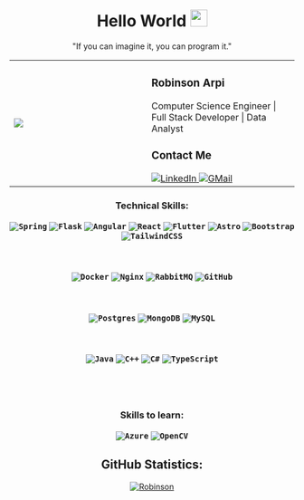 <h1 align="center">Hello World 
  <img src="https://raw.githubusercontent.com/iampavangandhi/iampavangandhi/master/gifs/Hi.gif" 
       width="30px">
</h1>

<!-- Quote -->
<p align="center">"If you can imagine it, you can program it."</p>

<!-- Contact and GIF side by side -->
<table align="center">
  <tr>
    <td width="300px">
      <img src="https://user-images.githubusercontent.com/128093285/266722309-901daa36-a94c-4269-a195-88604c4454d0.gif" />
    </td>
    <td width="300px">
      <h3>Robinson Arpi</h3>
      <p>Computer Science Engineer | Full Stack Developer | Data Analyst</p>
      <h3>Contact Me</h3>
      <a href="https://www.linkedin.com/in/robinson-arpi-ayala-b258821b0">
        <img src="https://img.shields.io/badge/linkedin-%230077B5.svg?style=for-the-badge&logo=linkedin&logoColor=white" alt="LinkedIn" />
      </a>
      <a href="mailto:robinson.arpi@gmail.com">
        <img src="https://img.shields.io/badge/Gmail-D14836?style=for-the-badge&logo=gmail&logoColor=white" alt="GMail" />
      </a>
    </td>
  </tr>
</table>



<!-- Technical Skills -->
<p><H3 align="center"><strong> Technical Skills: </strong></p>
  
<!-- Frameworks -->
<code>![Spring](https://img.shields.io/badge/spring-%236DB33F.svg?style=for-the-badge&logo=spring&logoColor=white)</code>
<code>![Flask](https://img.shields.io/badge/flask-%23000.svg?style=for-the-badge&logo=flask&logoColor=white)</code>
<code>![Angular](https://img.shields.io/badge/angular-%23DD0031.svg?style=for-the-badge&logo=angular&logoColor=white)</code>
<code>![React](https://img.shields.io/badge/react-%2320232a.svg?style=for-the-badge&logo=react&logoColor=%2361DAFB)</code>
<code>![Flutter](https://img.shields.io/badge/Flutter-%2302569B.svg?style=for-the-badge&logo=Flutter&logoColor=white)</code>
<code>![Astro](https://img.shields.io/badge/astro-%232C2052.svg?style=for-the-badge&logo=astro&logoColor=white)</code>
<code>![Bootstrap](https://img.shields.io/badge/bootstrap-%238511FA.svg?style=for-the-badge&logo=bootstrap&logoColor=white)</code>
<code>![TailwindCSS](https://img.shields.io/badge/tailwindcss-%2338B2AC.svg?style=for-the-badge&logo=tailwind-css&logoColor=white)</code>

<br>

<!-- DevOps / Infrastructure -->
<code>![Docker](https://img.shields.io/badge/docker-%230db7ed.svg?style=for-the-badge&logo=docker&logoColor=white)</code>
<code>![Nginx](https://img.shields.io/badge/nginx-%23009639.svg?style=for-the-badge&logo=nginx&logoColor=white)</code>
<code>![RabbitMQ](https://img.shields.io/badge/Rabbitmq-FF6600?style=for-the-badge&logo=rabbitmq&logoColor=white)</code>
<code>![GitHub](https://img.shields.io/badge/github-%23121011.svg?style=for-the-badge&logo=github&logoColor=white)</code>

<br>

<!-- Databases -->
<code>![Postgres](https://img.shields.io/badge/postgres-%23316192.svg?style=for-the-badge&logo=postgresql&logoColor=white)</code>
<code>![MongoDB](https://img.shields.io/badge/MongoDB-%234ea94b.svg?style=for-the-badge&logo=mongodb&logoColor=white)</code>
<code>![MySQL](https://img.shields.io/badge/mysql-4479A1.svg?style=for-the-badge&logo=mysql&logoColor=white)</code>

<br>

<!-- Programming Languages -->
<code>![Java](https://img.shields.io/badge/java-%23ED8B00.svg?style=for-the-badge&logo=openjdk&logoColor=white)</code>
<code>![C++](https://img.shields.io/badge/c++-%2300599C.svg?style=for-the-badge&logo=c%2B%2B&logoColor=white)</code>
<code>![C#](https://img.shields.io/badge/c%23-%23239120.svg?style=for-the-badge&logo=csharp&logoColor=white)</code>
<code>![TypeScript](https://img.shields.io/badge/typescript-%23007ACC.svg?style=for-the-badge&logo=typescript&logoColor=white)</code>

<br>

<!-- Miscellaneous -->

  <!-- Skills to learn -->
  <br>

</p>

<p><H3 align="center"><strong> Skills to learn:  </strong></p>

 <code>![Azure](https://img.shields.io/badge/azure-%230072C6.svg?style=for-the-badge&logo=microsoftazure&logoColor=white)</code>
  <code>![OpenCV](https://img.shields.io/badge/opencv-%23white.svg?style=for-the-badge&logo=opencv&logoColor=white)</code> 
  </p>
<!-- GitHub Stats -->
<H2 align="center"><strong>GitHub Statistics:  </strong></H2>
    <p align="center">
      <div align="center">
    </p>
    
<a href="https://github.com/robinson-arpi?tab=repositories">
  <img align="center" 
       src="https://github-readme-stats.vercel.app/api/top-langs/?username=robinson-arpi&layout=compact&show_icons=true&title_color=81a1c0&icon_color=79ff97&text_color=d5dbe6&bg_color=2e3440" \
       alt='Robinson's favorite languages" />
</a>

